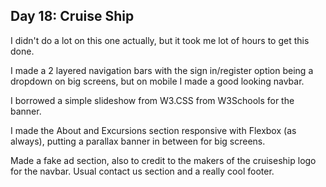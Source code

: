## Day 18: Cruise Ship

I didn't do a lot on this one actually, but it took me lot of hours to get this done.

I made a 2 layered navigation bars with the sign in/register option being a dropdown on big screens, but on mobile I made a good looking navbar.

I borrowed a simple slideshow from W3.CSS from W3Schools for the banner.

I made the About and Excursions section responsive with Flexbox (as always), putting a parallax banner in between for big screens.

Made a fake ad section, also to credit to the makers of the cruiseship logo for the navbar. Usual contact us section and a really cool footer.
